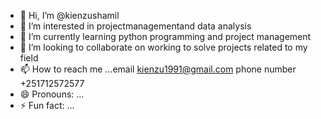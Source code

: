 - 👋 Hi, I’m @kienzushamil
- 👀 I’m interested in projectmanagementand data analysis 
- 🌱 I’m currently learning python programming and project management 
- 💞️ I’m looking to collaborate on working to solve projects related to  my field 
- 📫 How to reach me ...email kienzu1991@gmail.com  phone number +251712572577
- 😄 Pronouns: ...
- ⚡ Fun fact: ...

<!---
kienzushamil/kienzushamil is a ✨ special ✨ repository because its `README.md` (this file) appears on your GitHub profile.
You can click the Preview link to take a look at your changes.
--->
